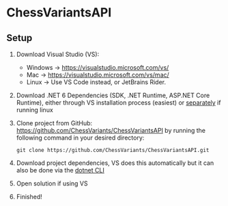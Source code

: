 # ChessVariantsAPI

## Setup

1. Download Visual Studio (VS):
   - Windows -> https://visualstudio.microsoft.com/vs/
   - Mac -> https://visualstudio.microsoft.com/vs/mac/
   - Linux -> Use VS Code instead, or JetBrains Rider.
2. Download .NET 6 Dependencies (SDK, .NET Runtime, ASP.NET Core Runtime), either through VS installation process (easiest) or [separately](https://learn.microsoft.com/en-us/dotnet/core/install/linux) if running linux
3. Clone project from GitHub: https://github.com/ChessVariants/ChessVariantsAPI by running the following command in your desired directory: 
   
   `git clone https://github.com/ChessVariants/ChessVariantsAPI.git`
4. Download project dependencies, VS does this automatically but it can also be done via the [dotnet CLI](https://learn.microsoft.com/en-us/nuget/consume-packages/install-use-packages-dotnet-cli)
5. Open solution if using VS
6. Finished!
